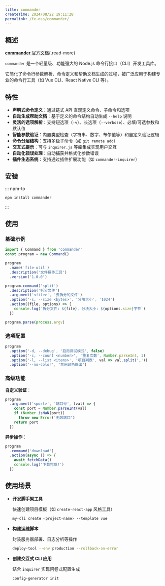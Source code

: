 ```yaml
---
title: commander
createTime: 2024/08/22 19:11:28
permalink: /fe-oss/commander/
---
```


<Badge text="NodeJS" />

<RepoCard repo="tj/commander.js" />

## 概述

[**commander** 官方文档](https://github.com/tj/commander.js){.read-more}

`commander` 是一个轻量级、功能强大的 Node.js 命令行接口（CLI）开发工具库。

它简化了命令行参数解析、命令定义和帮助文档生成的过程，被广泛应用于构建专业的命令行工具（如 Vue CLI、React Native CLI 等）。

## 特性

- **声明式命令定义**：通过链式 API 直观定义命令、子命令和选项
- **自动生成帮助文档**：基于定义的命令结构自动生成 `--help` 说明
- **灵活的选项解析**：支持短选项（`-v`）、长选项（`--verbose`）、必填/可选参数和默认值
- **智能参数验证**：内置类型检查（字符串、数字、布尔值等）和自定义验证逻辑
- **命令分层结构**：支持多级子命令（如 `git remote add`）
- **交互式提示**：可与 `inquirer.js` 等库集成实现用户交互
- **自动化错误处理**：自动捕获并格式化参数错误
- **插件生态系统**：支持通过插件扩展功能（如 `commander-inquirer`）

## 安装

::: npm-to

```sh
npm install commander
```

:::

## 使用

### 基础示例

```ts
import { Command } from 'commander'
const program = new Command()

program
  .name('file-util')
  .description('文件操作工具')
  .version('1.0.0')

program.command('split')
  .description('拆分文件')
  .argument('<file>', '要拆分的文件')
  .option('-s, --size <bytes>', '分块大小', '1024')
  .action((file, options) => {
    console.log(`拆分文件: ${file}, 分块大小: ${options.size}字节`)
  })

program.parse(process.argv)
```

### 选项配置

```ts
program
  .option('-d, --debug', '启用调试模式', false)
  .option('-c, --count <number>', '重复次数', Number.parseInt, 1)
  .option('-l, --list <items>', '项目列表', val => val.split(','))
  .option('--no-color', '禁用颜色输出')
```

### 高级功能

**自定义验证**：

```ts
program
  .argument('<port>', '端口号', (val) => {
    const port = Number.parseInt(val)
    if (Number.isNaN(port))
      throw new Error('无效端口')
    return port
  })
```

**异步操作**：

```ts
program
  .command('download')
  .action(async () => {
    await fetchData()
    console.log('下载完成!')
  })
```

## 使用场景

- **开发脚手架工具**

  快速创建项目模板（如 `create-react-app` 风格工具）

  ```bash
  my-cli create <project-name> --template vue
  ```

- **构建运维脚本**

  封装服务器部署、日志分析等操作

  ```sh
  deploy-tool --env production --rollback-on-error
  ```

- **创建交互式 CLI 应用**

  结合 `inquirer` 实现问卷式配置生成

  ```bash
  config-generator init
  ```
